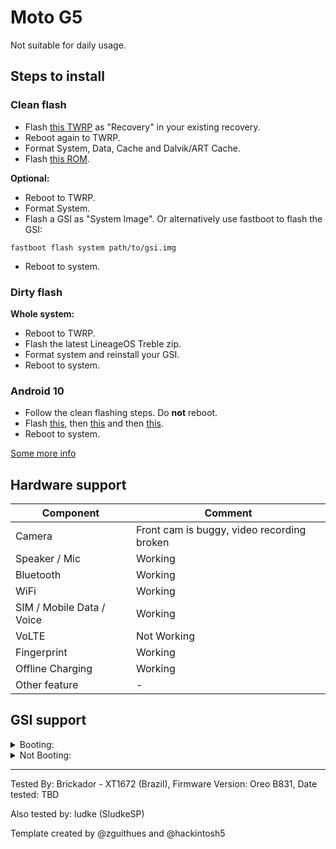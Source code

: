 # Moto G5

Not suitable for daily usage.

## Steps to install

### Clean flash
* Flash [this TWRP](https://drive.google.com/open?id=1XqpR6vYEbSXKZFD7StXc69jsh6YAOr3m) as "Recovery" in your existing recovery.
* Reboot again to TWRP.
* Format System, Data, Cache and Dalvik/ART Cache.
* Flash [this ROM](https://drive.google.com/a/al.educacao.sp.gov.br/uc?id=1onmjOKJAPFeiws8MXTyeMGwIIF6gguYj&export=download).

**Optional:**
* Reboot to TWRP.
* Format System.
* Flash a GSI as "System Image". Or alternatively use fastboot to flash the GSI:
```
fastboot flash system path/to/gsi.img
```
* Reboot to system.

### Dirty flash

**Whole system:**
* Reboot to TWRP.
* Flash the latest LineageOS Treble zip.
* Format system and reinstall your GSI.
* Reboot to system.

### Android 10
* Follow the clean flashing steps. Do **not** reboot.
* Flash [this](https://github.com/montanadevelopment/releases/releases/download/Android10Fixes-1/allzygotefix2.zip), then [this](https://github.com/montanadevelopment/releases/releases/download/Android10Fixes-1/lagfix-for-a_and_ab.zip) and then [this](https://github.com/montanadevelopment/releases/releases/download/Android10Fixes-1/Q-google-debloat.zip).
* Reboot to system.

[Some more info](https://t.me/g5treble)

## Hardware support

| Component                 |      Comment                                              |
|---------------------------|-----------------------------------------------------------|
| Camera                    | Front cam is buggy, video recording broken                |
| Speaker / Mic             | Working                                                   |
| Bluetooth                 | Working                                                   |
| WiFi                      | Working                                                   |
| SIM / Mobile Data / Voice | Working                                                   |
| VoLTE                     | Not Working                                               |
| Fingerprint               | Working                                                   |
| Offline Charging          | Working                                                   |
| Other feature             | -                                                         |

## GSI support

<details><summary>Booting:</summary>
<p>

TBD
</p>
</details>

<details><summary>Not Booting:</summary>
<p>

TBD
</p>
</details>

---

Tested By: Brickador - XT1672 (Brazil), Firmware Version: Oreo B831, Date tested: TBD

Also tested by: ludke (SludkeSP)

Template created by @zguithues and @hackintosh5